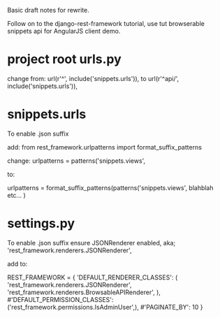 Basic draft notes for rewrite.

Follow on to the django-rest-framework tutorial, use tut browserable snippets api for AngularJS client demo.

# project root urls.py

change from:
 url(r'^', include('snippets.urls')),
 to
 url(r'^api/', include('snippets.urls')),


 # snippets.urls

 To enable .json suffix

 add:
 from rest_framework.urlpatterns import format_suffix_patterns

 change:
 urlpatterns = patterns('snippets.views',

 to:

 urlpatterns = format_suffix_patterns(patterns('snippets.views',
    blahblah
    etc...
    )

 # settings.py

 To enable .json suffix ensure JSONRenderer enabled, aka;
 'rest_framework.renderers.JSONRenderer',

add to:

 REST_FRAMEWORK = {
     'DEFAULT_RENDERER_CLASSES': (
         'rest_framework.renderers.JSONRenderer',
         'rest_framework.renderers.BrowsableAPIRenderer',
     ),
     #'DEFAULT_PERMISSION_CLASSES': ('rest_framework.permissions.IsAdminUser',),
     #'PAGINATE_BY': 10
 }